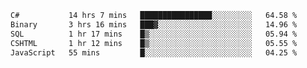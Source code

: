 <!--START_SECTION:waka-->

```txt
C#           14 hrs 7 mins   ████████████████░░░░░░░░░   64.58 %
Binary       3 hrs 16 mins   ███▓░░░░░░░░░░░░░░░░░░░░░   14.96 %
SQL          1 hr 17 mins    █▒░░░░░░░░░░░░░░░░░░░░░░░   05.94 %
CSHTML       1 hr 12 mins    █▒░░░░░░░░░░░░░░░░░░░░░░░   05.55 %
JavaScript   55 mins         █░░░░░░░░░░░░░░░░░░░░░░░░   04.25 %
```

<!--END_SECTION:waka-->
